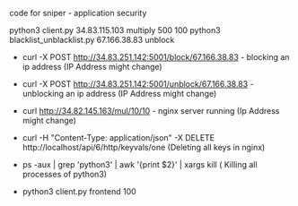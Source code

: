 code for sniper - application security

python3 client.py 34.83.115.103 multiply 500 100
python3 blacklist_unblacklist.py 67.166.38.83 unblock
- curl -X POST http://34.83.251.142:5001/block/67.166.38.83 - blocking an ip address (IP Address might change)
- curl -X POST http://34.83.251.142:5001/unblock/67.166.38.83 - unblocking an ip address (IP Address might change)
- curl http://34.82.145.163/mul/10/10 - nginx server running (Ip Address might change)

- curl -H "Content-Type: application/json" -X DELETE http://localhost/api/6/http/keyvals/one (Deleting all keys in nginx)

- ps -aux | grep 'python3' | awk '{print $2}' | xargs kill ( Killing all processes of python3)
- python3 client.py frontend 100

